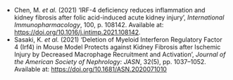 * Chen, M. _et al._ (2021) ‘IRF-4 deficiency reduces inflammation and kidney fibrosis after folic acid-induced acute kidney injury’, _International Immunopharmacology_, 100, p. 108142. Available at: https://doi.org/10.1016/j.intimp.2021.108142.
* Sasaki, K. _et al._ (2021) ‘Deletion of Myeloid Interferon Regulatory Factor 4 (Irf4) in Mouse Model Protects against Kidney Fibrosis after Ischemic Injury by Decreased Macrophage Recruitment and Activation’, _Journal of the American Society of Nephrology: JASN_, 32(5), pp. 1037–1052. Available at: https://doi.org/10.1681/ASN.2020071010